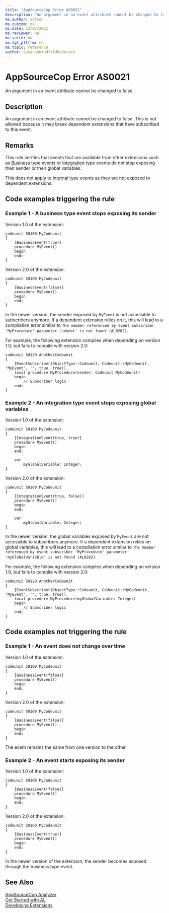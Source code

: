 ```yaml
---
title: "AppSourceCop Error AS0021"
description: "An argument in an event attribute cannot be changed to false."
ms.author: solsen
ms.custom: na
ms.date: 12/07/2021
ms.reviewer: na
ms.suite: na
ms.tgt_pltfrm: na
ms.topic: reference
author: SusanneWindfeldPedersen
---
```

[//]: # (START>DO_NOT_EDIT)
[//]: # (IMPORTANT:Do not edit any of the content between here and the END>DO_NOT_EDIT.)
[//]: # (Any modifications should be made in the .xml files in the ModernDev repo.)
# AppSourceCop Error AS0021
An argument in an event attribute cannot be changed to false.

## Description
An argument in an event attribute cannot be changed to false. This is not allowed because it may break dependent extensions that have subscribed to this event.

[//]: # (IMPORTANT: END>DO_NOT_EDIT)

## Remarks
This rule verifies that events that are available from other extensions such as [Business](/dynamics365/business-central/dev-itpro/developer/attributes/devenv-businessevent-attribute) type events or [Integration](/dynamics365/business-central/dev-itpro/developer/attributes/devenv-integrationevent-attribute) type events do not stop exposing their sender or their global variables.

This does not apply to [Internal](/dynamics365/business-central/dev-itpro/developer/attributes/devenv-internalevent-attribute) type events as they are not exposed to dependent extensions.

## Code examples triggering the rule

### Example 1 - A business type event stops exposing its sender

Version 1.0 of the extension:
```AL
codeunit 50100 MyCodeunit
{
    [BusinessEvent(true)]
    procedure MyEvent()
    begin
    end;
}
```

Version 2.0 of the extension:
```AL
codeunit 50100 MyCodeunit
{
    [BusinessEvent(false)]
    procedure MyEvent()
    begin
    end;
}
```

In the newer version, the sender exposed by `MyEvent` is not accessible to subscribers anymore. If a dependent extension relies on it, this will lead to a compilation error similar to `The member referenced by event subscriber 'MyProcedure' parameter 'sender' is not found (AL0282)`.

For example, the following extension compiles when depending on version 1.0, but fails to compile with version 2.0:
```AL
codeunit 50120 AnotherCodeunit
{
    [EventSubscriber(ObjectType::Codeunit, Codeunit::MyCodeunit, 'MyEvent', '', true, true)]
    local procedure MyProcedure(sender: Codeunit MyCodeunit)
    begin
        // Subscriber logic
    end;
}

```

### Example 2 - An integration type event stops exposing global variables

Version 1.0 of the extension:
```AL
codeunit 50100 MyCodeunit
{
    [IntegrationEvent(true, true)]
    procedure MyEvent()
    begin
    end;

    var
        myGlobalVariable: Integer;
}
```

Version 2.0 of the extension:
```AL
codeunit 50100 MyCodeunit
{
    [IntegrationEvent(true, false)]
    procedure MyEvent()
    begin
    end;

    var
        myGlobalVariable: Integer;
}
```

In the newer version, the global variables exposed by `MyEvent` are not accessible to subscribers anymore. If a dependent extension relies on global variables, this will lead to a compilation error similar to `The member referenced by event subscriber 'MyProcedure' parameter 'myGlobalVariable' is not found (AL0282)`.

For example, the following extension compiles when depending on version 1.0, but fails to compile with version 2.0:
```AL
codeunit 50120 AnotherCodeunit
{
    [EventSubscriber(ObjectType::Codeunit, Codeunit::MyCodeunit, 'MyEvent', '', true, true)]
    local procedure MyProcedure(myGlobalVariable: Integer)
    begin
        // Subscriber logic
    end;
}

```

## Code examples not triggering the rule

### Example 1 - An event does not change over time

Version 1.0 of the extension:
```AL
codeunit 50100 MyCodeunit
{
    [BusinessEvent(false)]
    procedure MyEvent()
    begin
    end;
}
```

Version 2.0 of the extension:
```AL
codeunit 50100 MyCodeunit
{
    [BusinessEvent(false)]
    procedure MyEvent()
    begin
    end;
}
```

The event remains the same from one version to the other.

### Example 2 - An event starts exposing its sender

Version 1.0 of the extension:
```AL
codeunit 50100 MyCodeunit
{
    [BusinessEvent(false)]
    procedure MyEvent()
    begin
    end;
}
```

Version 2.0 of the extension:
```AL
codeunit 50100 MyCodeunit
{
    [BusinessEvent(true)]
    procedure MyEvent()
    begin
    end;
}
```

In the newer version of the extension, the sender becomes exposed through the business type event. 

## See Also  
[AppSourceCop Analyzer](appsourcecop.md)  
[Get Started with AL](../devenv-get-started.md)  
[Developing Extensions](../devenv-dev-overview.md)